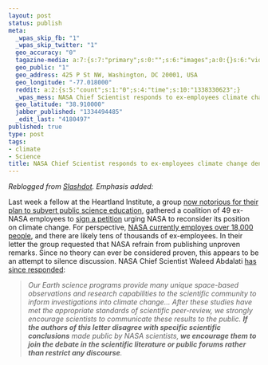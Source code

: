 ```yaml
--- 
layout: post
status: publish
meta: 
  _wpas_skip_fb: "1"
  _wpas_skip_twitter: "1"
  geo_accuracy: "0"
  tagazine-media: a:7:{s:7:"primary";s:0:"";s:6:"images";a:0:{}s:6:"videos";a:0:{}s:11:"image_count";s:1:"0";s:6:"author";s:7:"4180497";s:7:"blog_id";s:7:"8438084";s:9:"mod_stamp";s:19:"2012-04-15 12:56:03";}
  geo_public: "1"
  geo_address: 425 P St NW, Washington, DC 20001, USA
  geo_longitude: "-77.018000"
  reddit: a:2:{s:5:"count";s:1:"0";s:4:"time";s:10:"1338330623";}
  _wpas_mess: NASA Chief Scientist responds to ex-employees climate change deniers
  geo_latitude: "38.910000"
  jabber_published: "1334494485"
  _edit_last: "4180497"
published: true
type: post
tags: 
- climate
- Science
title: NASA Chief Scientist responds to ex-employees climate change deniers
---
```

<em>Reblogged from <a href="http://slashdot.org/submission/2022621/nasa-chief-scientist-responds-to-ex-employees?utm_source=rss1.0&amp;utm_medium=feed">Slashdot</a>. Emphasis added:</em>

Last week a fellow at the Heartland Institute, a group <a href="http://news.slashdot.org/story/12/02/15/1515208/leaked-heartland-institute-documents-reveal-opposition-to-science" rel="nofollow">now notorious for their plan to subvert public science education</a>, gathered a coalition of 49 ex-NASA employees to <a href="http://science.slashdot.org/story/12/04/12/176200/ex-nasa-employees-accuse-agency-of-extreme-position-on-climate-change" rel="nofollow">sign a petition</a> urging NASA to reconsider its position on climate change. For perspective, <a href="http://www.huffingtonpost.com/2012/04/13/nasa-climate-change-denier-stunts_n_1424492.html?ref=mostpopular" rel="nofollow">NASA currently employes over 18,000 people</a>, and there are likely tens of thousands of ex-employees. In their letter the group requested that NASA refrain from publishing unproven remarks. Since no theory can ever be considered proven, this appears to be an attempt to silence discussion. NASA Chief Scientist Waleed Abdalati <a href="http://www.spaceref.com/news/viewpr.html?pid=36679" rel="nofollow">has since responded</a>:
<blockquote><em>Our Earth science programs provide many unique space-based observations and research capabilities to the scientific community to inform investigations into climate change... After these studies have met the appropriate standards of scientific peer-review, we strongly encourage scientists to communicate these results to the public. <strong>If the authors of this letter disagree with specific scientific conclusions</strong> made public by NASA scientists,<strong> we encourage them to join the debate in the scientific literature or public forums rather than restrict any discourse</strong>.</em></blockquote>
